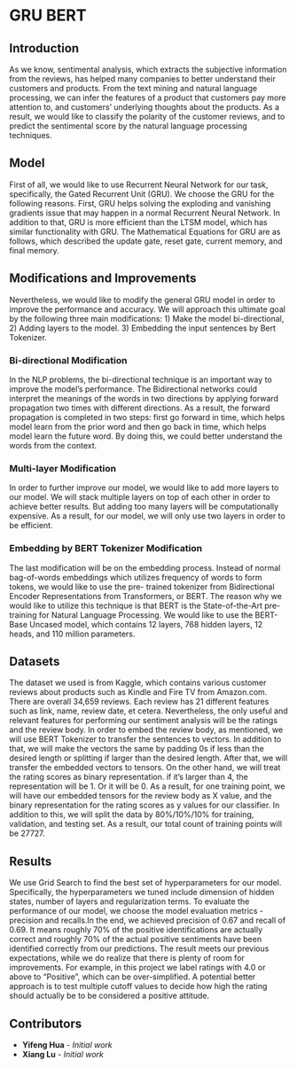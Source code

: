 # GRU BERT

## Introduction

As we know, sentimental analysis, which extracts the subjective information from the reviews, has helped many companies to better understand their customers and products. From the text mining and natural language processing, we can infer the features of a product that customers pay more attention to, and customers’ underlying thoughts about the products. As a result, we would like to classify the polarity of the customer reviews, and to predict the sentimental score by the natural language processing techniques.

## Model

First of all, we would like to use Recurrent Neural Network for our task, specifically, the Gated Recurrent Unit (GRU). We choose the GRU for the following reasons. First, GRU helps solving the exploding and vanishing gradients issue that may happen in a normal Recurrent Neural Network. In addition to that, GRU is more efficient than the LTSM model, which has similar functionality with GRU. The Mathematical Equations for GRU are as follows, which described the update gate, reset gate, current memory, and final memory.

## Modifications and Improvements

Nevertheless, we would like to modify the general GRU model in order to improve the performance and accuracy. We will approach this ultimate goal by the following three main modifications: 1) Make the model bi-directional, 2) Adding layers to the model. 3) Embedding the input sentences by Bert Tokenizer.

### Bi-directional Modification

In the NLP problems, the bi-directional technique is an important way to improve the model’s performance. The Bidirectional networks could interpret the meanings of the words in two directions by applying forward propagation two times with different directions. As a result, the forward propagation is completed in two steps: first go forward in time, which helps model learn from the prior word and then go back in time, which helps model learn the future word. By doing this, we could better understand the words from the context.

### Multi-layer Modification

In order to further improve our model, we would like to add more layers to our model. We will stack multiple layers on top of each other in order to achieve better results. But adding too many layers will be computationally expensive. As a result, for our model, we will only use two layers in order to be efficient.

### Embedding by BERT Tokenizer Modification

The last modification will be on the embedding process. Instead of normal bag-of-words embeddings which utilizes frequency of words to form tokens, we would like to use the pre- trained tokenizer from Bidirectional Encoder Representations from Transformers, or BERT. The reason why we would like to utilize this technique is that BERT is the State-of-the-Art pre- training for Natural Language Processing. We would like to use the BERT-Base Uncased model, which contains 12 layers, 768 hidden layers, 12 heads, and 110 million parameters.


## Datasets

The dataset we used is from Kaggle, which contains various customer reviews about products such as Kindle and Fire TV from Amazon.com. There are overall 34,659 reviews. Each review has 21 different features such as link, name, review date, et cetera. Nevertheless, the only useful and relevant features for performing our sentiment analysis will be the ratings and the review body. In order to embed the review body, as mentioned, we will use BERT Tokenizer to transfer the sentences to vectors. In addition to that, we will make the vectors the same by padding 0s if less than the desired length or splitting if larger than the desired length. After that, we will transfer the embedded vectors to tensors. On the other hand, we will treat the rating scores as binary representation. if it’s larger than 4, the representation will be 1. Or it will be 0. As a result, for one training point, we will have our embedded tensors for the review body as X value, and the binary representation for the rating scores as y values for our classifier. In addition to this, we will split the data by 80%/10%/10% for training, validation, and testing set. As a result, our total count of training points will be 27727.


## Results

We use Grid Search to find the best set of hyperparameters for our model. Specifically, the hyperparameters we tuned include dimension of hidden states, number of layers and regularization terms. To evaluate the performance of our model, we choose the  model evaluation metrics - precision and recalls.In the end, we achieved precision of 0.67 and recall of 0.69. It means roughly 70% of the positive identifications are actually correct and roughly 70% of the actual positive sentiments have been identified correctly from our predictions. The result meets our previous expectations, while we do realize that there is plenty of room for improvements. For example, in this project we label ratings with 4.0 or above to “Positive”, which can be over-simplified. A potential better approach is to test multiple cutoff values to decide how high the rating should actually be to be considered a positive attitude.



## Contributors

* **Yifeng Hua** - *Initial work* 
* **Xiang Lu** - *Initial work* 
